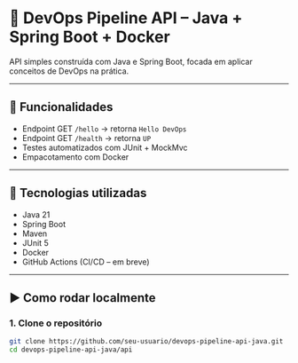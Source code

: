 # 🚀 DevOps Pipeline API – Java + Spring Boot + Docker

API simples construída com Java e Spring Boot, focada em aplicar conceitos de DevOps na prática.

---

## 📌 Funcionalidades

- Endpoint GET `/hello` → retorna `Hello DevOps`
- Endpoint GET `/health` → retorna `UP`
- Testes automatizados com JUnit + MockMvc
- Empacotamento com Docker

---

## 🔧 Tecnologias utilizadas

- Java 21
- Spring Boot
- Maven
- JUnit 5
- Docker
- GitHub Actions (CI/CD – em breve)

---

## ▶️ Como rodar localmente

### 1. Clone o repositório

```bash
git clone https://github.com/seu-usuario/devops-pipeline-api-java.git
cd devops-pipeline-api-java/api

